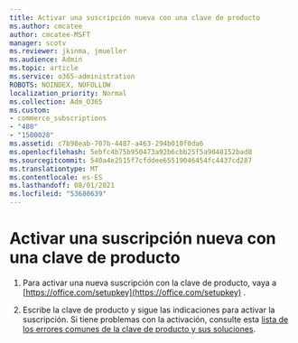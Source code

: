 ```yaml
---
title: Activar una suscripción nueva con una clave de producto
ms.author: cmcatee
author: cmcatee-MSFT
manager: scotv
ms.reviewer: jkinma, jmueller
ms.audience: Admin
ms.topic: article
ms.service: o365-administration
ROBOTS: NOINDEX, NOFOLLOW
localization_priority: Normal
ms.collection: Adm_O365
ms.custom:
- commerce_subscriptions
- "480"
- "1500028"
ms.assetid: c7b98eab-707b-4487-a463-294b010f0da6
ms.openlocfilehash: 5ebfc4b75b950473a92b6cbb25f5a9048152bad8
ms.sourcegitcommit: 540a4e2515f7cfddee65519046454fc4437cd287
ms.translationtype: MT
ms.contentlocale: es-ES
ms.lasthandoff: 08/01/2021
ms.locfileid: "53680639"
---
```

# <a name="activate-a-new-subscription-with-a-product-key"></a>Activar una suscripción nueva con una clave de producto

1. Para activar una nueva suscripción con la clave de producto, vaya a [https://office.com/setupkey](https://office.com/setupkey) .

2. Escribe la clave de producto y sigue las indicaciones para activar la suscripción. Si tiene problemas con la activación, consulte esta [lista de los errores comunes de la clave de producto y sus soluciones](https://docs.microsoft.com/microsoft-365/commerce/product-key-errors-and-solutions).